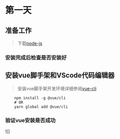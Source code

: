 # 第一天

## 准备工作

> 下载[node-js](https://nodejs.org/en/download)

### 安装完成后检查是否安装好

## 安装vue脚手架和VScode代码编辑器


> 安装vue脚手架开发环境详细参阅[vue-cli](https://cli.vuejs.org)

```
    npm install -g @vue/cli
    # OR
    yarn global add @vue/cli
```
### 验证vue安装是否成功

![]